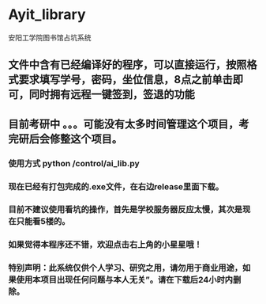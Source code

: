 # Ayit_library
 安阳工学院图书馆占坑系统
 
## 文件中含有已经编译好的程序，可以直接运行，按照格式要求填写学号，密码，坐位信息，8点之前单击即可，同时拥有远程一键签到，签退的功能


## 目前考研中  。。。可能没有太多时间管理这个项目，考完研后会修整这个项目。
### 使用方式 python /control/ai_lib.py

### 现在已经有打包完成的.exe文件，在右边release里面下载。

### 目前不建议使用看坑的操作，首先是学校服务器反应太慢，其次是现在只能看5楼的。

### 如果觉得本程序还不错，欢迎点击右上角的小星星哦！




### 特别声明：此系统仅供个人学习、研究之用，请勿用于商业用途，如果使用本项目出现任何问题与本人无关”。请在下载后24小时内删除。
